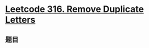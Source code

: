 # [Leetcode 316. Remove Duplicate Letters](https://leetcode.com/problems/remove-duplicate-letters)

## 题目

